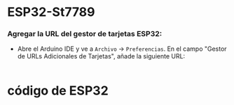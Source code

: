 # ESP32-St7789

### Agregar la URL del gestor de tarjetas ESP32:

- Abre el Arduino IDE y ve a `Archivo` -> `Preferencias`. En el campo "Gestor de URLs Adicionales de Tarjetas", añade la siguiente URL:

```text https://raw.githubusercontent.com/espressif/arduino-esp32/gh-pages/package_esp32_index.json 
```


# código de ESP32
